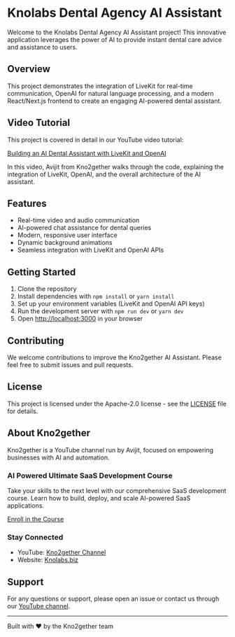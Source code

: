 # Knolabs Dental Agency AI Assistant

Welcome to the Knolabs Dental Agency AI Assistant project! This innovative application leverages the power of AI to provide instant dental care advice and assistance to users.

## Overview

This project demonstrates the integration of LiveKit for real-time communication, OpenAI for natural language processing, and a modern React/Next.js frontend to create an engaging AI-powered dental assistant.

## Video Tutorial

This project is covered in detail in our YouTube video tutorial:

[Building an AI Dental Assistant with LiveKit and OpenAI](https://www.youtube.com/watch?v=-KMe--hGhMU)

In this video, Avijit from Kno2gether walks through the code, explaining the integration of LiveKit, OpenAI, and the overall architecture of the AI assistant.

## Features

- Real-time video and audio communication
- AI-powered chat assistance for dental queries
- Modern, responsive user interface
- Dynamic background animations
- Seamless integration with LiveKit and OpenAI APIs

## Getting Started

1. Clone the repository
2. Install dependencies with `npm install` or `yarn install`
3. Set up your environment variables (LiveKit and OpenAI API keys)
4. Run the development server with `npm run dev` or `yarn dev`
5. Open [http://localhost:3000](http://localhost:3000) in your browser

## Contributing

We welcome contributions to improve the Kno2gether AI Assistant. Please feel free to submit issues and pull requests.

## License

This project is licensed under the Apache-2.0 license - see the [LICENSE](LICENSE) file for details.

## About Kno2gether

Kno2gether is a YouTube channel run by Avijit, focused on empowering businesses with AI and automation. 

### AI Powered Ultimate SaaS Development Course

Take your skills to the next level with our comprehensive SaaS development course. Learn how to build, deploy, and scale AI-powered SaaS applications.

[Enroll in the Course](https://knolabs.biz/upsell-saas-course-2139-9605)

### Stay Connected

- YouTube: [Kno2gether Channel](https://www.youtube.com/@Kno2gether)
- Website: [Knolabs.biz](https://knolabs.biz)

## Support

For any questions or support, please open an issue or contact us through our [YouTube channel](https://www.youtube.com/@Kno2gether).

---

Built with ❤️ by the Kno2gether team
